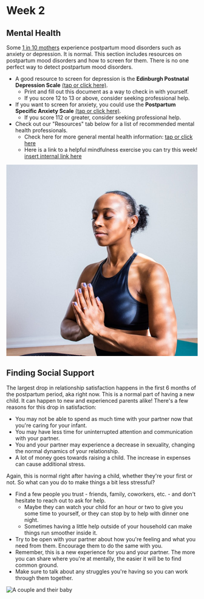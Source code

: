 # Week 2
## Mental Health
Some [1 in 10 mothers](https://www.cdc.gov/reproductivehealth/depression/index.htm) experience postpartum mood disorders such as anxiety or depression. It is normal. This section includes resources on postpartum mood disorders and how to screen for them. There is no one perfect way to detect postpartum mood disorders.

- A good resource to screen for depression is the **Edinburgh Postnatal Depression Scale** [(tap or click here)](/pdf/EPDSQuestionnaireApril2013.pdf).
  - Print and fill out this document as a way to check in with yourself.
  - If you score 12 to 13 or above, consider seeking professional help.
- If you want to screen for anxiety, you could use the **Postpartum Specific Anxiety Scale** [(tap or click here)]().
  - If you score 112 or greater, consider seeking professional help.
- Check out our "Resources" tab below for a list of recommended mental health professionals.
  - Check here for more general mental health information: [tap or click here](/pdf/EnglishBrochure.pdf)
  - Here is a link to a helpful mindfulness exercise you can try this week! [insert internal link here](?tab=modules&module=mindfulness/4-7-8-or-Relaxing-Breath-Breathing-Exercise.md)

![Mindfullness Photo](/markdown/weeks/images/Mindfulness-Yoga-Photo.jpg)

## Finding Social Support
The largest drop in relationship satisfaction happens in the first 6 months of the postpartum period, aka right now. This is a normal part of having a new child. It can happen to new and experienced parents alike! There's a few reasons for this drop in satisfaction:
- You may not be able to spend as much time with your partner now that you're caring for your infant.
- You may have less time for uninterrupted attention and communication with your partner.
- You and your partner may experience a decrease in sexuality, changing the normal dynamics of your relationship.
- A lot of money goes towards raising a child. The increase in expenses can cause additional stress.

Again, this is normal right after having a child, whether they're your first or not. So what can you do to make things a bit less stressful?
- Find a few people you trust - friends, family, coworkers, etc. - and don't hesitate to reach out to ask for help.
  - Maybe they can watch your child for an hour or two to give you some time to yourself, or they can stop by to help with dinner one night.
  - Sometimes having a little help outside of your household can make things run smoother inside it.
- Try to be open with your partner about how you're feeling and what you need from them. Encourage them to do the same with you.
- Remember, this is a new experience for you and your partner. The more you can share where you're at mentally, the easier it will be to find common ground.
- Make sure to talk about any struggles you're having so you can work through them together.

![A couple and their baby](/images/couple_and_baby/family_stand.jpg)
